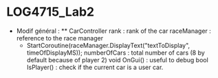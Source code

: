 # LOG4715_Lab2

* Modif général :
** CarController
rank : rank of the car
raceManager : reference to the race manager 
	- StartCoroutine(raceManager.DisplayText("textToDisplay", timeOfDisplayMS));
numberOfCars : total number of cars (8 by default because of player 2)
void OnGui() : useful to debug
bool IsPlayer() : check if the current car is a user car.

